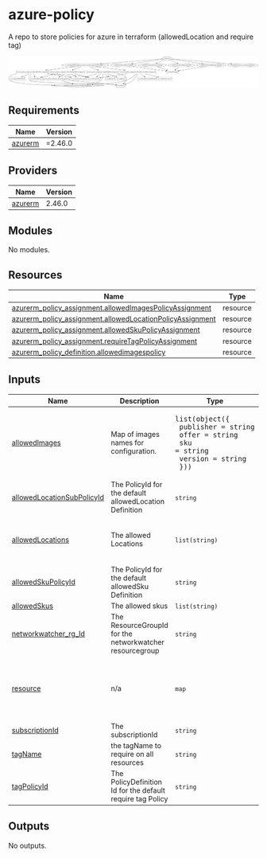 # azure-policy

A repo to store policies for azure in terraform (allowedLocation and require tag)

![Alt text](./graph.svg)
<!-- BEGIN_TF_DOCS -->
## Requirements

| Name | Version |
|------|---------|
| <a name="requirement_azurerm"></a> [azurerm](#requirement\_azurerm) | =2.46.0 |

## Providers

| Name | Version |
|------|---------|
| <a name="provider_azurerm"></a> [azurerm](#provider\_azurerm) | 2.46.0 |

## Modules

No modules.

## Resources

| Name | Type |
|------|------|
| [azurerm_policy_assignment.allowedImagesPolicyAssignment](https://registry.terraform.io/providers/hashicorp/azurerm/2.46.0/docs/resources/policy_assignment) | resource |
| [azurerm_policy_assignment.allowedLocationPolicyAssignment](https://registry.terraform.io/providers/hashicorp/azurerm/2.46.0/docs/resources/policy_assignment) | resource |
| [azurerm_policy_assignment.allowedSkuPolicyAssignment](https://registry.terraform.io/providers/hashicorp/azurerm/2.46.0/docs/resources/policy_assignment) | resource |
| [azurerm_policy_assignment.requireTagPolicyAssignment](https://registry.terraform.io/providers/hashicorp/azurerm/2.46.0/docs/resources/policy_assignment) | resource |
| [azurerm_policy_definition.allowedimagespolicy](https://registry.terraform.io/providers/hashicorp/azurerm/2.46.0/docs/resources/policy_definition) | resource |

## Inputs

| Name | Description | Type | Default | Required |
|------|-------------|------|---------|:--------:|
| <a name="input_allowedImages"></a> [allowedImages](#input\_allowedImages) | Map of images names for configuration. | <pre>list(object({<br>    publisher = string<br>    offer     = string<br>    sku       = string<br>    version   = string<br>  }))</pre> | n/a | yes |
| <a name="input_allowedLocationSubPolicyId"></a> [allowedLocationSubPolicyId](#input\_allowedLocationSubPolicyId) | The PolicyId for the default allowedLocation Definition | `string` | `"PolId"` | no |
| <a name="input_allowedLocations"></a> [allowedLocations](#input\_allowedLocations) | The allowed Locations | `list(string)` | <pre>[<br>  "Germany West Central",<br>  "West Europe"<br>]</pre> | no |
| <a name="input_allowedSkuPolicyId"></a> [allowedSkuPolicyId](#input\_allowedSkuPolicyId) | The PolicyId for the default allowedSku Definition | `string` | `"PolId"` | no |
| <a name="input_allowedSkus"></a> [allowedSkus](#input\_allowedSkus) | The allowed skus | `list(string)` | n/a | yes |
| <a name="input_networkwatcher_rg_Id"></a> [networkwatcher\_rg\_Id](#input\_networkwatcher\_rg\_Id) | The ResourceGroupId for the networkwatcher resourcegroup | `string` | `"rg"` | no |
| <a name="input_resource"></a> [resource](#input\_resource) | n/a | `map` | <pre>{<br>  "location": "Germany West Central",<br>  "prefix": "tf-managed-policy",<br>  "project": "az-900-prep"<br>}</pre> | no |
| <a name="input_subscriptionId"></a> [subscriptionId](#input\_subscriptionId) | The subscriptionId | `string` | `"SubId"` | no |
| <a name="input_tagName"></a> [tagName](#input\_tagName) | the tagName to require on all resources | `string` | `"project"` | no |
| <a name="input_tagPolicyId"></a> [tagPolicyId](#input\_tagPolicyId) | The PolicyDefinition Id for the default require tag Policy | `string` | `"PolId"` | no |

## Outputs

No outputs.
<!-- END_TF_DOCS -->